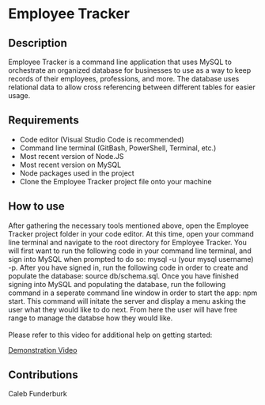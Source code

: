# Employee Tracker

## Description

Employee Tracker is a command line application that uses MySQL to orchestrate an organized database for businesses to use as a way to keep records of their employees, professions, and more. The database uses relational data to allow cross referencing between different tables for easier usage.

## Requirements

- Code editor (Visual Studio Code is recommended)
- Command line terminal (GitBash, PowerShell, Terminal, etc.)
- Most recent version of Node.JS
- Most recent version on MySQL
- Node packages used in the project
- Clone the Employee Tracker project file onto your machine

## How to use

After gathering the necessary tools mentioned above, open the Employee Tracker project folder in your code editor. At this time, open your command line terminal and navigate to the root directory for Employee Tracker. You will first want to run the following code in your command line terminal, and sign into MySQL when prompted to do so: mysql -u (your mysql username) -p. After you have signed in, run the following code in order to create and populate the database: source db/schema.sql. Once you have finished signing into MySQL and populating the database, run the following command in a seperate command line window in order to start the app: npm start. This command will initate the server and display a menu asking the user what they would like to do next. From here the user will have free range to manage the databse how they would like.
<br/>
<br/>
Please refer to this video for additional help on getting started:

[Demonstration Video](https://www.youtube.com/watch?v=ZFG6IDweSKU)

## Contributions

Caleb Funderburk
